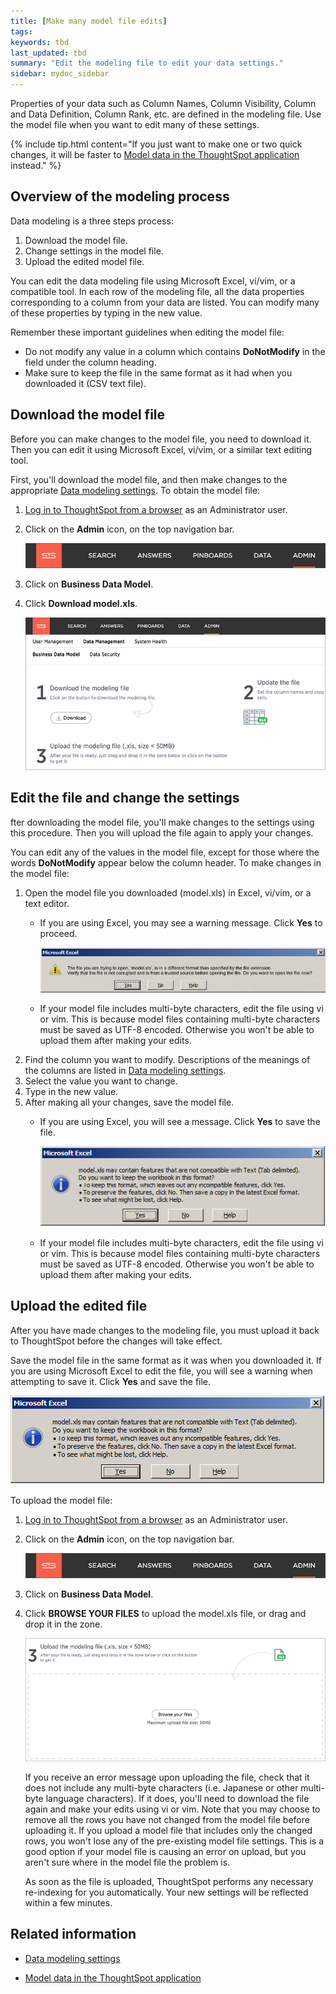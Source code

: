```yaml
---
title: [Make many model file edits]
tags:
keywords: tbd
last_updated: tbd
summary: "Edit the modeling file to edit your data settings."
sidebar: mydoc_sidebar
---
```

Properties of your data such as Column Names, Column Visibility, Column and Data Definition, Column Rank, etc. are defined in the modeling file. Use the model file when you want to edit many of these settings.

{% include tip.html content="If you just want to make one or two quick changes, it will be faster to [Model data in the ThoughtSpot application](model_data_in_UI.html#) instead." %}

## Overview of the modeling process

Data modeling is a three steps process:

1.  Download the model file.
2.  Change settings in the model file.
3.  Upload the edited model file.

You can edit the data modeling file using Microsoft Excel, vi/vim, or a compatible tool. In each row of the modeling file, all the data properties corresponding to a column from your data are listed. You can modify many of these properties by typing in the new value.

Remember these important guidelines when editing the model file:

-   Do not modify any value in a column which contains **DoNotModify** in the field under the column heading.
-   Make sure to keep the file in the same format as it had when you downloaded it (CSV text file).

## Download the model file

Before you can make changes to the model file, you need to download it. Then you can edit it using Microsoft Excel, vi/vim, or a similar text editing tool.

First, you'll download the model file, and then make changes to the appropriate [Data modeling settings](data_modeling_settings.html#). To obtain the model file:

1. [Log in to ThoughtSpot from a browser](../setup/accessing.html#) as an Administrator user.
2. Click on the **Admin** icon, on the top navigation bar.

    ![](../../shared/conrefs/../../images/admin_icon.png)

3. Click on **Business Data Model**.
4. Click **Download model.xls**.

    ![](../../images/download_model.png)

## Edit the file and change the settings

fter downloading the model file, you'll make changes to the settings using this procedure. Then you will upload the file again to apply your changes.

You can edit any of the values in the model file, except for those where the words **DoNotModify** appear below the column header. To make changes in the model file:

1. Open the model file you downloaded (model.xls) in Excel, vi/vim, or a text editor.
    -   If you are using Excel, you may see a warning message. Click **Yes** to proceed.

         ![](../../images/warning_open_model_excel.png)

    -   If your model file includes multi-byte characters, edit the file using vi or vim. This is because model files containing multi-byte characters must be saved as UTF-8 encoded. Otherwise you won't be able to upload them after making your edits.
2. Find the column you want to modify. Descriptions of the meanings of the columns are listed in [Data modeling settings](data_modeling_settings.html#).
3. Select the value you want to change.
4. Type in the new value.
5. After making all your changes, save the model file.
    -   If you are using Excel, you will see a message. Click **Yes** to save the file.

         ![](../../images/warning_save_model_excel.png)

    -   If your model file includes multi-byte characters, edit the file using vi or vim. This is because model files containing multi-byte characters must be saved as UTF-8 encoded. Otherwise you won't be able to upload them after making your edits.

## Upload the edited file

After you have made changes to the modeling file, you must upload it back to ThoughtSpot before the changes will take effect.

Save the model file in the same format as it was when you downloaded it. If you are using Microsoft Excel to edit the file, you will see a warning when attempting to save it. Click **Yes** and save the file.

 ![](../../images/warning_save_model_excel.png)

To upload the model file:

1. [Log in to ThoughtSpot from a browser](../setup/accessing.html#) as an Administrator user.
2. Click on the **Admin** icon, on the top navigation bar.

    ![](../../shared/conrefs/../../images/admin_icon.png)

3. Click on **Business Data Model**.
4. Click **BROWSE YOUR FILES** to upload the model.xls file, or drag and drop it in the zone.

    ![](../../images/upload_model.png)

    If you receive an error message upon uploading the file, check that it does not include any multi-byte characters (i.e. Japanese or other multi-byte language characters). If it does, you'll need to download the file again and make your edits using vi or vim. Note that you may choose to remove all the rows you have not changed from the model file before uploading it. If you upload a model file that includes only the changed rows, you won't lose any of the pre-existing model file settings. This is a good option if your model file is causing an error on upload, but you aren't sure where in the model file the problem is.

    As soon as the file is uploaded, ThoughtSpot performs any necessary re-indexing for you automatically. Your new settings will be reflected within a few minutes.


## Related information  

* [Data modeling settings](data_modeling_settings.html#)

* [Model data in the ThoughtSpot application](model_data_in_UI.html)
